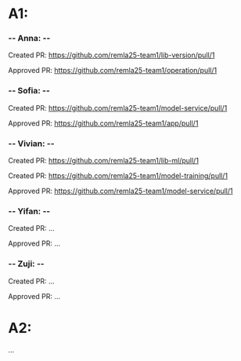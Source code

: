 # A1:

### -- Anna: --
Created PR: https://github.com/remla25-team1/lib-version/pull/1

Approved PR: https://github.com/remla25-team1/operation/pull/1

### -- Sofia: --
Created PR: https://github.com/remla25-team1/model-service/pull/1

Approved PR: https://github.com/remla25-team1/app/pull/1

### -- Vivian: --
Created PR: https://github.com/remla25-team1/lib-ml/pull/1

Created PR: https://github.com/remla25-team1/model-training/pull/1

Approved PR: https://github.com/remla25-team1/model-service/pull/1

### -- Yifan: --
Created PR: ...

Approved PR: ...

### -- Zuji: --
Created PR: ...

Approved PR: ...

# A2:
...
